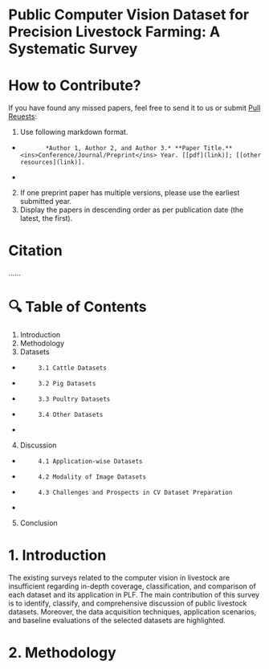# Public Computer Vision Dataset for Precision Livestock Farming: A Systematic Survey
# How to Contribute?
If you have found any missed papers, feel free to send it to us or submit [Pull Reuests](https://github.com/Anil-Bhujel/Public-Computer-Vision-Dataset-A-Systematic-Survey/branches):

1. Use following markdown format.
+
             *Author 1, Author 2, and Author 3.* **Paper Title.**  <ins>Conference/Journal/Preprint</ins> Year. [[pdf](link)]; [[other resources](link)].

+
2. If one preprint paper has multiple versions, please use the earliest submitted year.
3. Display the papers in descending order as per publication date (the latest, the first).

# Citation
......


# 🔍 Table of Contents
1. Introduction
2. Methodology
3. Datasets
+
           3.1 Cattle Datasets
+
           3.2 Pig Datasets
+
           3.3 Poultry Datasets
+
           3.4 Other Datasets
+
4. Discussion
+
           4.1 Application-wise Datasets
+
           4.2 Modality of Image Datasets
+
           4.3 Challenges and Prospects in CV Dataset Preparation
+
5. Conclusion

# 1. Introduction
The existing surveys related to the computer vision in livestock are insufficient regarding in-depth coverage, classification, and comparison of each dataset and its application in PLF. The main contribution of this survey is to identify, classify, and comprehensive discussion of public livestock datasets. Moreover, the data acquisition techniques, application scenarios, and baseline evaluations of the selected datasets are highlighted.
# 2. Methodology
